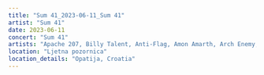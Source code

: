 ```yaml
---
title: "Sum 41_2023-06-11_Sum 41"
artist: "Sum 41"
date: 2023-06-11
concert: "Sum 41"
artists: "Apache 207, Billy Talent, Anti-Flag, Amon Amarth, Arch Enemy, Sum 41, Architects, Beauty School, All Faces Down, Annisokay"
location: "Ljetna pozornica"
location_details: "Opatija, Croatia"
---
```

